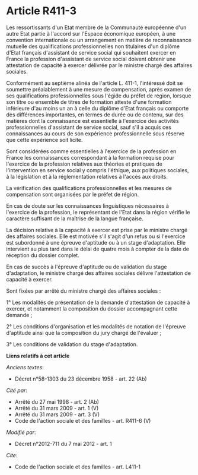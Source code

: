 # Article R411-3

Les ressortissants d'un Etat membre de la Communauté européenne d'un autre Etat partie à l'accord sur l'Espace économique
européen, à une convention internationale ou un arrangement en matière de reconnaissance mutuelle des qualifications
professionnelles non titulaires d'un diplôme d'Etat français d'assistant de service social qui souhaitent exercer en France
la profession d'assistant de service social doivent obtenir une attestation de capacité à exercer délivrée par le ministre
chargé des affaires sociales. 

Conformément au septième alinéa de l'article L. 411-1, l'intéressé doit se soumettre préalablement à une mesure de
compensation, après examen de ses qualifications professionnelles sous l'égide du préfet de région, lorsque son titre ou
ensemble de titres de formation atteste d'une formation inférieure d'au moins un an à celle du diplôme d'Etat français ou
comporte des différences importantes, en termes de durée ou de contenu, sur des matières dont la connaissance est essentielle
à l'exercice des activités professionnelles d'assistant de service social, sauf s'il a acquis ces connaissances au cours de
son expérience professionnelle sous réserve que cette expérience soit licite. 

Sont considérées comme essentielles à l'exercice de la profession en France les connaissances correspondant à la formation
requise pour l'exercice de la profession relatives aux théories et pratiques de l'intervention en service social y compris
l'éthique, aux politiques sociales, à la législation et à la réglementation relatives à l'accès aux droits. 

La vérification des qualifications professionnelles et les mesures de compensation sont organisées par le préfet de région. 

En cas de doute sur les connaissances linguistiques nécessaires à l'exercice de la profession, le représentant de l'Etat dans
la région vérifie le caractère suffisant de la maîtrise de la langue française. 

La décision relative à la capacité à exercer est prise par le ministre chargé des affaires sociales. Elle est motivée s'il
s'agit d'un refus ou si l'exercice est subordonné à une épreuve d'aptitude ou à un stage d'adaptation. Elle intervient au
plus tard dans le délai de quatre mois à compter de la date de réception du dossier complet.

En cas de succès à l'épreuve d'aptitude ou de validation du stage d'adaptation, le ministre chargé des affaires sociales
délivre l'attestation de capacité à exercer. 

Sont fixées par arrêté du ministre chargé des affaires sociales : 

1° Les modalités de présentation de la demande d'attestation de capacité à exercer, et notamment la composition du dossier
accompagnant cette demande ; 

2° Les conditions d'organisation et les modalités de notation de l'épreuve d'aptitude ainsi que la composition du jury chargé
de l'évaluer ; 

3° Les conditions de validation du stage d'adaptation.

**Liens relatifs à cet article**

_Anciens textes_:

  - Décret n°58-1303 du 23 décembre 1958 - art. 22 (Ab)

_Cité par_:

  - Arrêté du 27 mai 1998 - art. 2 (Ab)
  - Arrêté du 31 mars 2009 - art. 1 (V)
  - Arrêté du 31 mars 2009 - art. 3 (V)
  - Code de l'action sociale et des familles - art. R411-6 (V)

_Modifié par_:

  - Décret n°2012-711 du 7 mai 2012 - art. 1

_Cite_:

  - Code de l'action sociale et des familles - art. L411-1
